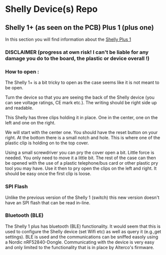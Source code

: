 # Shelly Device(s) Repo

## Shelly 1+ (as seen on the PCB) Plus 1 (plus one) 

In this section you will find information about the [Shelly Plus 1](https://shelly.cloud/shelly-plus-1/)

### DISCLAIMER (progress at own risk! I can't be liable for any damage you do to the board, the plastic or device overall !)

### How to open :
The Shelly 1+ is a bit tricky to open as the case seems like it is not meant to be open. 

Turn the device so that you are seeing the back of the Shelly device (you can see voltage ratings, CE mark etc.). The writing should be right side up and readable. 

This Shelly has three clips holding it in place. One in the center, one on the left and one on the right. 

We will start with the center one. You should have the reset button on your right. At the bottom there is a small notch and hole. This is where one of the plastic clip is holding on to the top cover.

Using a small screwdriver you can pry the cover open a bit. Little force is needed. You only need to move it a little bit. The rest of the case can then be opened with the use of a plastic telephone/bus card or other plastic pry tool you may have. Use it then to pry open the clips on the left and right. It should be easy once the first clip is loose.

### SPI Flash
Unlike the previous version of the Shelly 1 (switch) this new version doesn't have an SPI flash that can be read in-line.

### Bluetooth (BLE)
The Shelly 1 plus has bluetooth (BLE) functionality. It would seem that this is used to configure the Shelly device (set Wifi etc) as well as query it (e.g.,get settings). BLE is used and the communications can be sniffed easoly using a Nordic nRF52840-Dongle. Communicating with the device is very easy and only limited to the functionality that is in place by Alterco's firmware.

